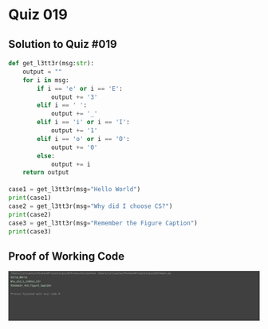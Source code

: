 # Quiz 019

## Solution to Quiz #019

```.py
def get_l3tt3r(msg:str):
    output = ""
    for i in msg:
        if i == 'e' or i == 'E':
            output += '3'
        elif i == ' ':
            output += '_'
        elif i == 'i' or i == 'I':
            output += '1'
        elif i == 'o' or i == 'O':
            output += '0'
        else:
            output += i
    return output

case1 = get_l3tt3r(msg="Hello World")
print(case1)
case2 = get_l3tt3r(msg="Why did I choose CS?")
print(case2)
case3 = get_l3tt3r(msg="Remember the Figure Caption")
print(case3)
```

## Proof of Working Code

![](quiz019trial.png)


